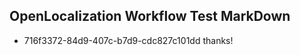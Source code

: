## OpenLocalization Workflow Test MarkDown
* 716f3372-84d9-407c-b7d9-cdc827c101dd thanks!

<!--HONumber=Jul16_HO4-->


